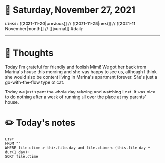 # 📅 Saturday, November 27, 2021
`LINKS:` [[2021-11-26|previous]] // [[2021-11-28|next]] // [[2021-11 November|month]] // [[journal]] 
#daily

---
# 💭 Thoughts
Today I'm grateful for friendly and foolish Mimi! We got her back from Marina's house this morning and she was happy to see us, although I think she would also be content living in Marina's apartment forever. She's just a go-with-the-flow type of cat. 

Today we just spent the whole day relaxing and watching Lost. It was nice to do nothing after a week of running all over the place at my parents' house. 

# ✏️ Today's notes
```dataview
LIST 
FROM ""
WHERE file.ctime > this.file.day and file.ctime < (this.file.day + dur(1 day))
SORT file.ctime
```
